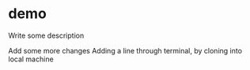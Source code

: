 # demo

Write some description

Add some more changes
Adding a line through terminal, by cloning into local machine
